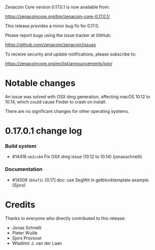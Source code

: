 Zenacoin Core version 0.17.0.1 is now available from:

  <https://zenacoincore.org/bin/zenacoin-core-0.17.0.1/>

This release provides a minor bug fix for 0.17.0.

Please report bugs using the issue tracker at GitHub:

  <https://github.com/zenacoin/zenacoin/issues>

To receive security and update notifications, please subscribe to:

  <https://zenacoincore.org/en/list/announcements/join/>

Notable changes
===============

An issue was solved with OSX dmg generation, affecting macOS 10.12 to 10.14,
which could cause Finder to crash on install.

There are no significant changes for other operating systems.

0.17.0.1 change log
===================

### Build system
- #14416 `eb2cc84` Fix OSX dmg issue (10.12 to 10.14) (jonasschnelli)

### Documentation
- #14509 `1b5af2c` [0.17] doc: use SegWit in getblocktemplate example (Sjors)

Credits
=======

Thanks to everyone who directly contributed to this release:

- Jonas Schnelli
- Pieter Wuille
- Sjors Provoost
- Wladimir J. van der Laan

